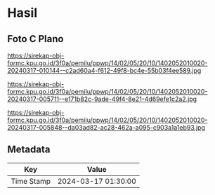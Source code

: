 # Hasil

## Foto C Plano

https://sirekap-obj-formc.kpu.go.id/3f0a/pemilu/ppwp/14/02/05/20/10/1402052010020-20240317-010144--c2ad60a4-f612-49f8-bc4e-55b03f4ee589.jpg

https://sirekap-obj-formc.kpu.go.id/3f0a/pemilu/ppwp/14/02/05/20/10/1402052010020-20240317-005711--e171b82c-9ade-49f4-8e21-4d69efe1c2a2.jpg

https://sirekap-obj-formc.kpu.go.id/3f0a/pemilu/ppwp/14/02/05/20/10/1402052010020-20240317-005848--da03ad82-ac28-462a-a095-c903a1a1eb93.jpg


## Metadata

| Key        | Value               |
| ---------- | ------------------- |
| Time Stamp | 2024-03-17 01:30:00 |



